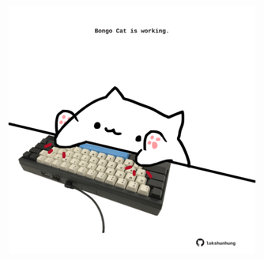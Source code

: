 <!-- built at 14/06/2024, 20:00:52 UTC -->
<p align="center">
  <img width="500" height="500" src="./ReadmeImage.svg">
</p>
